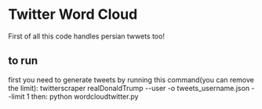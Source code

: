 # Twitter Word Cloud
First of all this code handles persian twwets too!

## to run
first you need to generate tweets by running this command(you can remove the limit):
twitterscraper realDonaldTrump --user -o tweets_username.json --limit 1
then:
python wordcloudtwitter.py
